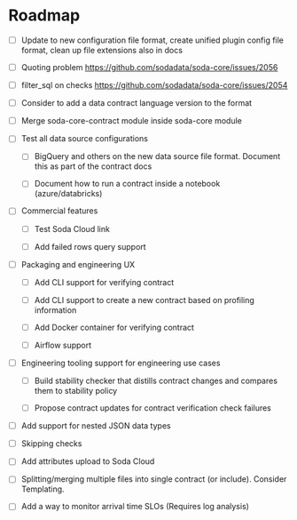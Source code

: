 # Roadmap

* [ ] Update to new configuration file format, create unified plugin config file format, clean up file extensions also in docs
* [ ] Quoting problem https://github.com/sodadata/soda-core/issues/2056
* [ ] filter_sql on checks https://github.com/sodadata/soda-core/issues/2054
* [ ] Consider to add a data contract language version to the format
* [ ] Merge soda-core-contract module inside soda-core module


* [ ] Test all data source configurations
  * [ ] BigQuery and others on the new data source file format.  Document this as part of the contract docs
  * [ ] Document how to run a contract inside a notebook (azure/databricks)


* [ ] Commercial features
  * [ ] Test Soda Cloud link
  * [ ] Add failed rows query support


* [ ] Packaging and engineering UX
  * [ ] Add CLI support for verifying contract
  * [ ] Add CLI support to create a new contract based on profiling information
  * [ ] Add Docker container for verifying contract
  * [ ] Airflow support


* [ ] Engineering tooling support for engineering use cases
  * [ ] Build stability checker that distills contract changes and compares them to stability policy
  * [ ] Propose contract updates for contract verification check failures


* [ ] Add support for nested JSON data types
* [ ] Skipping checks
* [ ] Add attributes upload to Soda Cloud
* [ ] Splitting/merging multiple files into single contract (or include).  Consider Templating.
* [ ] Add a way to monitor arrival time SLOs (Requires log analysis)
